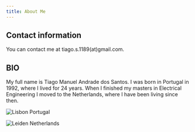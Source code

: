 ```yaml
---
title: About Me
---
```


## Contact information

You can contact me at tiago.s.1189(at)gmail.com.

## BIO

My full name is Tiago Manuel Andrade dos Santos. I was born in Portugal in 1992, where I lived for 24 years. When I finished my masters in Electrical Engineering I moved to the Netherlands, where I have been living since then.  

![Lisbon Portugal](/imgs/portugal/lisbon/padrao_conhecimentos_slim.jpg "Lisbon Portugal")

![Leiden Netherlands](/imgs/netherlands/leiden/leiden_canal_slim.jpg "Leiden Netherlands")
